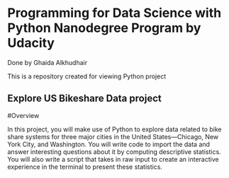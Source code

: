 # Programming for Data Science with Python Nanodegree Program by Udacity

Done by Ghaida Alkhudhair

This is a repository created for viewing Python project

## Explore US Bikeshare Data project
#Overview

In this project, you will make use of Python to explore data related to bike share systems for three major cities in the United States—Chicago, New York City, and Washington. You will write code to import the data and answer interesting questions about it by computing descriptive statistics. You will also write a script that takes in raw input to create an interactive experience in the terminal to present these statistics.
